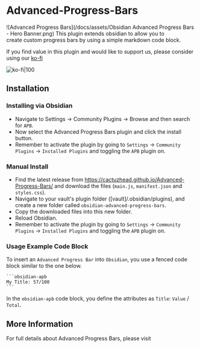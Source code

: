 # Advanced-Progress-Bars
![Advanced Progress Bars](/docs/assets/Obsidian Advanced Progress Bars - Hero Banner.png)
This plugin extends obsidian to allow you to create custom progress bars by using a simple markdown code block.

If you find value in this plugin and would like to support us, please consider using our [ko-fi](https://ko-fi.com/cactuzhead)

![ko-fi|100](https://storage.ko-fi.com/cdn/fullLogoKofi.png)


## Installation
### Installing via Obsidian
- Navigate to Settings -> Community Plugins -> Browse and then search for `APB`.
- Now select the Advanced Progress Bars plugin and click the install button.
- Remember to activate the plugin by going to `Settings` -> `Community Plugins` -> `Installed Plugins` and toggling the `APB` plugin on.

### Manual Install
- Find the latest release from https://cactuzhead.github.io/Advanced-Progress-Bars/ and download the files (`main.js`,  `manifest.json` and `styles.css`).
- Navigate to your vault's plugin folder ([vault]/.obsidian/plugins), and create a new folder called `obsidian-advanced-progress-bars`.
- Copy the downloaded files into this new folder.
- Reload Obsidian.
- Remember to activate the plugin by going to `Settings` -> `Community Plugins` -> `Installed Plugins` and toggling the `APB` plugin on.

### Usage Example Code Block
To insert an `Advanced Progress Bar` into `Obsidian`, you use a fenced code block similar to the one below.
````
```obsidian-apb
My Title: 57/100
```
````
In the `obsidian-apb` code block, you define the attributes as `Title`: `Value` / `Total`.

## More Information
For full details about Advanced Progress Bars, please visit 
